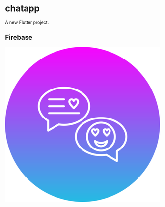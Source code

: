 # chatapp

A new Flutter project.

## Firebase 


![large.png](android%2Fapp%2Fsrc%2Fmain%2Fres%2Fmipmap-hdpi%2Fchat.png)
